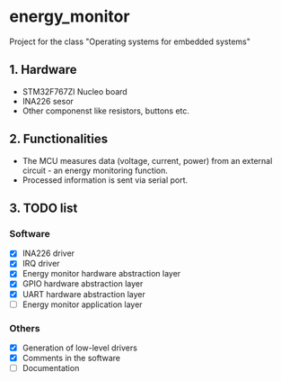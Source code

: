 # energy_monitor

Project for the class "Operating systems for embedded systems"

## 1. Hardware
- STM32F767ZI Nucleo board
- INA226 sesor
- Other componenst like resistors, buttons etc.

## 2. Functionalities
- The MCU measures data (voltage, current, power) from an external circuit - an energy monitoring function.
- Processed information is sent via serial port.

## 3. TODO list
### Software
- [x] INA226 driver
- [x] IRQ driver
- [x] Energy monitor hardware abstraction layer
- [x] GPIO hardware abstraction layer
- [x] UART hardware abstraction layer
- [ ] Energy monitor application layer
### Others
- [x] Generation of low-level drivers
- [x] Comments in the software
- [ ] Documentation
